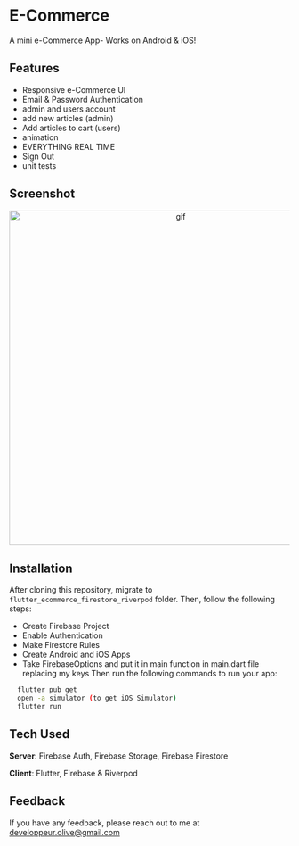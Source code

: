 # E-Commerce

A mini e-Commerce App- Works on Android & iOS! 

## Features
- Responsive e-Commerce UI
- Email & Password Authentication
- admin and users account
- add new articles (admin)
- Add articles to cart (users)
- animation
- EVERYTHING REAL TIME
- Sign Out
- unit tests

## Screenshot

<p align="center">
  <img width="600" src="https://github.com/developeroliver/flutter_ecommerce_firestore_riverpod/blob/master/screenshot.gif" alt="gif">
</p>


## Installation
After cloning this repository, migrate to ```flutter_ecommerce_firestore_riverpod``` folder. Then, follow the following steps:
- Create Firebase Project
- Enable Authentication
- Make Firestore Rules
- Create Android and iOS Apps
- Take FirebaseOptions and put it in main function in main.dart file replacing my keys 
Then run the following commands to run your app:
```bash
  flutter pub get
  open -a simulator (to get iOS Simulator)
  flutter run
```

## Tech Used
**Server**: Firebase Auth, Firebase Storage, Firebase Firestore

**Client**: Flutter, Firebase & Riverpod
    
## Feedback

If you have any feedback, please reach out to me at developpeur.olive@gmail.com
